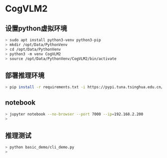 # CogVLM2


## 设置python虚拟环境

```bash
> sudo apt install python3-venv python3-pip
> mkdir /opt/Data/PythonVenv
> cd /opt/Data/PythonVenv
> python3 -m venv CogVLM2
> source /opt/Data/PythonVenv/CogVLM2/bin/activate
```

## 部署推理环境
```bash
> pip install -r requirements.txt -i https://pypi.tuna.tsinghua.edu.cn/simple
```

## notebook

```bash
> jupyter notebook --no-browser --port 7000 --ip=192.168.2.200
>
```

## 推理测试
```bash
> python basic_demo/cli_demo.py
> 
```
